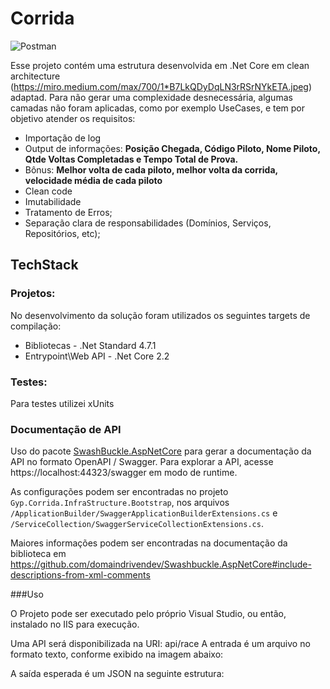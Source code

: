 # Corrida

![Postman](https://user-images.githubusercontent.com/6096675/63708230-37a06f00-c80a-11e9-8511-ff546212c338.JPG)

Esse projeto contém uma estrutura desenvolvida em .Net Core em clean architecture (https://miro.medium.com/max/700/1*B7LkQDyDqLN3rRSrNYkETA.jpeg) adaptad.
Para não gerar uma complexidade desnecessária, algumas camadas não foram aplicadas, como por exemplo UseCases,
e tem por objetivo atender os requisitos:
- Importação de log
- Output de informações: **Posição Chegada, Código Piloto, Nome Piloto, Qtde Voltas Completadas e Tempo Total de Prova.**
- Bônus: **Melhor volta de cada piloto, melhor volta da corrida, velocidade média de cada piloto**
- Clean code
- Imutabilidade
- Tratamento de Erros;
- Separação clara de responsabilidades (Domínios, Serviços, Repositórios, etc);

## TechStack

### Projetos:

No desenvolvimento da solução foram utilizados os seguintes targets de compilação:

- Bibliotecas - .Net Standard 4.7.1
- Entrypoint\Web API - .Net Core 2.2

### Testes:

Para testes utilizei xUnits

### Documentação de API 

Uso do pacote [SwashBuckle.AspNetCore](https://github.com/domaindrivendev/Swashbuckle.AspNetCore) para gerar a documentação da API no formato OpenAPI / Swagger. Para explorar a API, acesse https://localhost:44323/swagger em modo de runtime.

As configurações podem ser encontradas no projeto `Gyp.Corrida.InfraStructure.Bootstrap`, nos arquivos `/ApplicationBuilder/SwaggerApplicationBuilderExtensions.cs` e  `/ServiceCollection/SwaggerServiceCollectionExtensions.cs`.

Maiores informações podem ser encontradas na documentação da biblioteca em 
https://github.com/domaindrivendev/Swashbuckle.AspNetCore#include-descriptions-from-xml-comments

###Uso

O Projeto pode ser executado pelo próprio Visual Studio, ou então, instalado no IIS para execução.

Uma API será disponibilizada na URI: api/race
A entrada é um arquivo no formato texto, conforme exibido na imagem abaixo:




A saída esperada é um JSON na seguinte estrutura:


